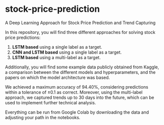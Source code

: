 # stock-price-prediction

A Deep Learning Approach for Stock Price Prediction and Trend Capturing

In this repository, you will find three different approaches for solving stock price predictions:

1. **LSTM based** using a single label as a target.
2. **CNN and LSTM based** using a single label as a target.
3. **LSTM based** using a multi-label as a target.

Additionally, you will find some example data publicly obtained from Kaggle, a comparison between the different models and hyperparameters, and the papers on which the model architecture was based.

We achieved a maximum accuracy of 94.40%, considering predictions within a tolerance of ±0.1 as correct. Moreover, using the multi-label approach, we captured trends up to 30 days into the future, which can be used to implement further technical analysis.

Everything can be run from Google Colab by downloading the data and adjusting your path in the notebooks.
